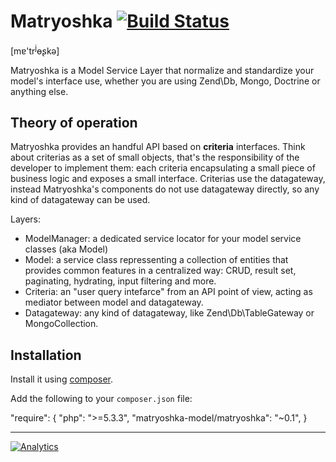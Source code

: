 # Matryoshka [![Build Status](https://travis-ci.org/matryoshka-model/matryoshka.svg)](https://travis-ci.org/matryoshka-model/matryoshka)

[m&#592;'tr<sup>j</sup>&#629;&#642;k&#601;]

Matryoshka is a Model Service Layer that normalize and standardize your model's interface use,
whether you are using Zend\Db, Mongo, Doctrine or anything else.


## Theory of operation

Matryoshka provides an handful API based on **criteria** interfaces. Think about criterias as a set of small objects, that's the responsibility of the developer to implement them: each criteria encapsulating a small piece of business logic and exposes a small interface. Criterias use the datagateway, instead Matryoshka's components do not use datagateway directly, so any kind of datagateway can be used.

Layers:
* ModelManager: a dedicated service locator for your model service classes (aka Model)
* Model: a service class repressenting a collection of entities that provides common features in a centralized way: CRUD, result set, paginating, hydrating, input filtering and more.
* Criteria: an "user query intefarce" from an API point of view, acting as mediator between model and datagateway.
* Datagateway: any kind of datagateway, like Zend\Db\TableGateway or MongoCollection.


## Installation

Install it using [composer](http://getcomposer.org).

Add the following to your `composer.json` file:

"require": {
    "php": ">=5.3.3",
    "matryoshka-model/matryoshka": "~0.1",
}

---

[![Analytics](https://ga-beacon.appspot.com/UA-49655829-1/matryoshka-model/matryoshka)](https://github.com/igrigorik/ga-beacon)

